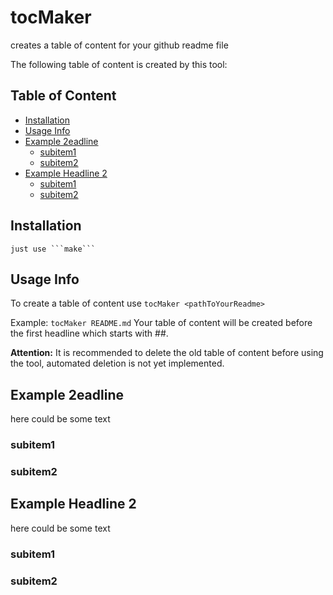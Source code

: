 # tocMaker
creates a table of content for your github readme file

The following table of content is created by this tool:

## Table of Content

   * [Installation](#installation)
   * [Usage Info](#usage-info)
   * [Example 2eadline](#example-2eadline)
     * [subitem1](#subitem1)
     * [subitem2](#subitem2)
   * [Example Headline 2](#example-headline-2)
     * [subitem1](#subitem1_1)
     * [subitem2](#subitem2_1)

## Installation
	just use ```make```

## Usage Info
To create a table of content use ```tocMaker <pathToYourReadme>```

Example: ```tocMaker README.md```
Your table of content will be created before the first headline which starts with ##.

**Attention:** It is recommended to delete the old table of content before using the tool, automated deletion is not yet implemented.

## Example 2eadline
here could be some text
### subitem1
### subitem2

## Example Headline 2
here could be some text
### subitem1
### subitem2
